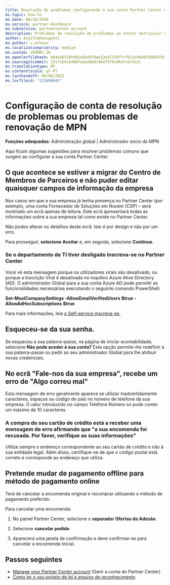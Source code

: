```yaml
---
title: Resolução de problemas configurando a sua conta Partner Center ou problemas de renovação de MPN
ms.topic: how-to
ms.date: 08/18/2020
ms.service: partner-dashboard
ms.subservice: partnercenter-account
description: Problemas de resolução de problemas ao tentar matricular-se no Partner Center. Respostas abordam desafios com métodos de pagamento, esquecendo palavras-passe, e muito mais.
author: ArpithaKanuganti
ms.author: v-arkanu
ms.localizationpriority: medium
ms.custom: SEOMAY.20
ms.openlocfilehash: b84a46f20cb81a54ddf8ae13ed7156ffcf613c06a075dd597e9586e89608bc78
ms.sourcegitcommit: 121f1b9cbd88faeba60dc9b475f9c0647cdc933c
ms.translationtype: MT
ms.contentlocale: pt-PT
ms.lasthandoff: 08/06/2021
ms.locfileid: "115696041"
---
```

# <a name="troubleshoot-account-setup-or-mpn-renewal-issues"></a>Configuração de conta de resolução de problemas ou problemas de renovação de MPN

**Funções adequadas**: Administração global | Administrador sócio da MPN
 
Aqui ficam algumas sugestões para resolver problemas comuns que surgem ao configurar a sua conta Partner Center.

## <a name="what-happens-if-you-are-migrating-from-partner-membership-center-and-you-cant-edit-any-company-information-fields"></a>O que acontece se estiver a migrar do Centro de Membros de Parceiros e não puder editar quaisquer campos de informação da empresa

Nos casos em que a sua empresa já tenha presença no Partner Center (por exemplo, uma conta Fornecedor de Soluções em Nuvem (CSP) – será mostrado um ecrã apenas de leitura. Este ecrã apresentará todas as informações sobre a sua empresa tal como existe no Partner Center.

Não podes alterar os detalhes deste ecrã. Isto é por design e não por um erro.

Para prosseguir, **selecione Aceitar** e, em seguida, selecione **Continue**.


### <a name="if-the-it-department-has-turned-off-sign-up-for-partner-center"></a>Se o departamento de TI tiver desligado **inscreva-se no Partner Center**

Você vê esta mensagem porque os utilizadores virais são desativado, ou porque a Inscrição Viral é desativada no inquilino Azure Ative Directory (AD). O administrador Global para a sua conta Azure AD pode permitir as funcionalidades necessárias executando o seguinte comando PowerShell:

**Set-MsolCompanySettings -AllowEmailVerifiedUsers $true -AllowAdHocSubscriptions $true**

Para mais informações, leia [o Self-service inscreva-se.](/azure/active-directory/users-groups-roles/directory-self-service-signup)

## <a name="you-forgot-your-password"></a>Esqueceu-se da sua senha.

Se esqueceu a sua palavra-passe, na página de iniciar scontabilidade, selecione **Não pode aceder à sua conta?** Esta opção permite-lhe redefinir a sua palavra-passe ou pedir ao seu administrador Global para lhe atribuir novas credenciais.

## <a name="on-the-tell-us-about-your-company-screen-you-receive-a-something-went-wrong-error"></a>No ecrã "Fale-nos da sua empresa", recebe um erro de "Algo correu mal"

Esta mensagem de erro geralmente aparece se utilizar inadvertidamente caracteres, espaços ou código de país no número de telefone da sua empresa. O valor introduzido no campo Telefone Número só pode conter um máximo de 10 caracteres.


### <a name="your-credit-card-purchase-is-receiving-an-error-message-stating-that-your-order-was-declined-please-verify-your-information"></a>A compra do seu cartão de crédito está a receber uma mensagem de erro afirmando que "a sua encomenda foi recusada. Por favor, verifique as suas informações"


Utilize sempre o endereço correspondente ao seu cartão de crédito e não à sua entidade legal. Além disso, certifique-se de que o código postal está correto e corresponde ao endereço que utiliza.

## <a name="you-want-to-switch-from-offline-payment-to-online-payment-method"></a>Pretende mudar de pagamento offline para método de pagamento online 

Terá de cancelar a encomenda original e recomprar utilizando o método de pagamento preferido.

Para cancelar uma encomenda:

1. No painel Partner Center, selecione o **separador Ofertas de Adesão.**

2. Selecione **cancelar pedido**

3. Aparecerá uma janela de confirmação e deve confirmar-se para cancelar a encomenda inicial.

## <a name="next-steps"></a>Passos seguintes

- [Manage your Partner Center account](partner-center-account-setup.md) (Gerir a conta do Partner Center)
- [Como ler o seu projeto de lei e arquivo de reconhecimento](read-your-bill.md)
